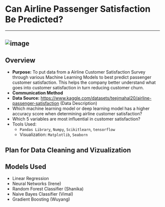 # Can Airline Passenger Satisfaction Be Predicted? 
---
![image](https://user-images.githubusercontent.com/103383489/196054657-e5a36f72-5994-46ae-8d4e-c41e7d3db6ee.png)
---
## Overview 
* **Purpose:** To put data from a Airline Customer Satisfaction Survey through various Machine Learning Models to best predict passenger customer satisfaction. This helps the company better understand what goes into customer satisfaction in turn reducing customer churn.
* **Communication Method** 
* **Data Source:** https://www.kaggle.com/datasets/teejmahal20/airline-passenger-satisfaction
(Data Description)
* Which machine learning model or deep learning model has a higher accuracy score when determining airline customer satisfaction?
* Which 5 variables are most influential in customer satisfaction?
* Tools Used: 
  *  `Pandas Library`, `Numpy`, `Scikitlearn`, `tensorflow`
  *  Visualization: `Matplotlib`, `Seaborn`
  
## Plan for Data Cleaning and Vizualization
## Models Used
* Linear Regression
* Neural Networks (Irene)
* Random Forest Classifier (Shanika)
* Naive Bayes Classifier (Vimal)
* Gradient Boosting (Wuyang)
